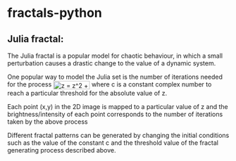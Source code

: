 # fractals-python
## Julia fractal:

The Julia fractal is a popular model for chaotic behaviour, in which a small perturbation causes a drastic change to the value of a dynamic 
system.

One popular way to model the Julia set is the number of iterations needed for the process <img src="https://bit.ly/3cFIZ8d" align="center" border="0" alt="z = z^2 + c" width="83" height="19" /> where c is a constant complex number
to reach a particular threshold for the absolute value of z.

Each point (x,y) in the 2D image is mapped to a particular value of z and the brightness/intensity of each point corresponds to the number of
iterations taken by the above process

Different fractal patterns can be generated by changing the initial conditions such as the value of the constant c and the threshold value of the fractal generating process described above.
